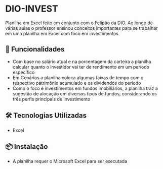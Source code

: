 # DIO-INVEST
Planilha em Excel feito em conjunto com o Felipão da DIO.
Ao longo de várias aulas o professor ensinou conceitos importantes para se trabalhar em uma planilha em Excel com foco em investimentos


## 🚀 Funcionalidades

- Com base no salário atual e na porcentagem da carteira a planilha calcular quanto o investidor vai ter de rendimento em um período específico
- Em Cenários a planilha coloca algumas faixas de tempo com o respectivo patrimônio acumulado e os dividendos do período
- Como o foco é investimentos em fundos imobiliários, a planilha traz a sugestão de alocação em diversos tipos de fundos, considerando os três perfis principais de investimento

## 🛠️ Tecnologias Utilizadas

- Excel
## 📦 Instalação

- A planilha requer o Microsoft Excel para ser executada
